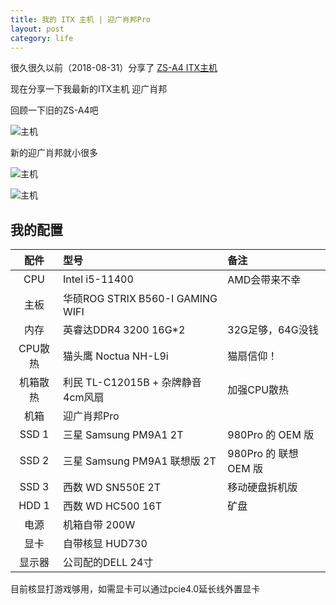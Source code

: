 ```yaml
---
title: 我的 ITX 主机 | 迎广肖邦Pro
layout: post
category: life
---
```


很久很久以前（2018-08-31）分享了 [ZS-A4 ITX主机](/zs-a4)

现在分享一下我最新的ITX主机 迎广肖邦

<!--more-->

回顾一下旧的ZS-A4吧

![主机](https://img.totoro.pub/blog/itx01.jpg)



新的迎广肖邦就小很多

![主机](https://img.totoro.pub/blog/in-win-chopin-pro-01.jpg)

![主机](https://img.totoro.pub/blog/in-win-chopin-pro-02.jpg)



## 我的配置

| 配件   | 型号                                                     | 备注 |
| :----------: | :----------------------------------------------------------- | :--- |
| CPU | Intel i5-11400 | AMD会带来不幸 |
| 主板    | 华硕ROG STRIX B560-I GAMING WIFI |  |
| 内存     | 英睿达DDR4 3200 16G*2 | 32G足够，64G没钱 |
| CPU散热	| 猫头鹰 Noctua NH-L9i       | 猫扇信仰！ |
| 机箱散热	| 利民 TL-C12015B + 杂牌静音4cm风扇 | 加强CPU散热          |
| 机箱	| 迎广肖邦Pro                       |  |
| SSD 1	| 三星 Samsung PM9A1 2T      | 980Pro 的 OEM 版 |
| SSD 2	| 三星 Samsung PM9A1 联想版 2T | 980Pro 的 联想OEM 版 |
| SSD 3	| 西数 WD SN550E 2T | 移动硬盘拆机版 |
| HDD 1	| 西数 WD HC500 16T    | 矿盘                 |
|   电源   | 机箱自带 200W    |  |
| 显卡	| 自带核显 HUD730    |  |
| 显示器	| 公司配的DELL 24寸 |  |

目前核显打游戏够用，如需显卡可以通过pcie4.0延长线外置显卡
